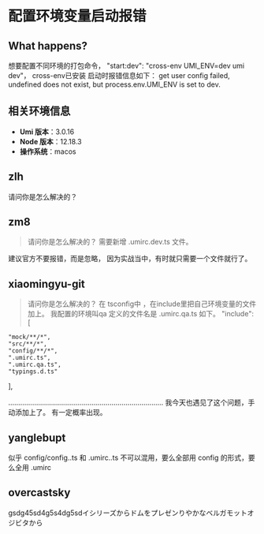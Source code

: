 # 配置环境变量启动报错

## What happens?

想要配置不同环境的打包命令，
"start:dev": "cross-env UMI_ENV=dev umi dev"，
cross-env已安装
启动时报错信息如下：
get user config failed, undefined does not exist, but process.env.UMI_ENV is set to dev.

## 相关环境信息

- **Umi 版本**：3.0.16
- **Node 版本**：12.18.3
- **操作系统**：macos

## zlh

请问你是怎么解决的？

## zm8

> 请问你是怎么解决的？
> 需要新增 .umirc.dev.ts 文件。

建议官方不要报错，而是忽略，
因为实战当中，有时就只需要一个文件就行了。

## xiaomingyu-git

> 请问你是怎么解决的？
> 在 tsconfig中 ，在include里把自己环境变量的文件加上。
> 我配置的环境叫qa 定义的文件名是 .umirc.qa.ts
> 如下。
> "include": [

    "mock/**/*",
    "src/**/*",
    "config/**/*",
    ".umirc.ts",
    ".umirc.qa.ts",
    "typings.d.ts"

],

……………………………………………………………………
我今天也遇见了这个问题，手动添加上了。
有一定概率出现。

## yanglebupt

似乎 config/config.<env>.ts 和 .umirc.<env>.ts 不可以混用，要么全部用 config 的形式，要么全用 .umirc

## overcastsky

gsdg45sd4g5s4dg5sdイシリーズからドムをプレゼンりやかなベルガモットオジビタから

